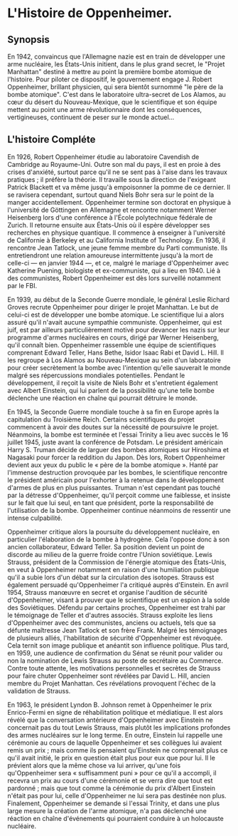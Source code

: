 # L'Histoire de Oppenheimer.

## Synopsis

En 1942, convaincus que l'Allemagne nazie est en train de développer une arme nucléaire, les États-Unis initient, dans le plus grand secret, le "Projet Manhattan" destiné à mettre au point la première bombe atomique de l'histoire. Pour piloter ce dispositif, le gouvernement engage J. Robert Oppenheimer, brillant physicien, qui sera bientôt surnommé "le père de la bombe atomique". C'est dans le laboratoire ultra-secret de Los Alamos, au cœur du désert du Nouveau-Mexique, que le scientifique et son équipe mettent au point une arme révolutionnaire dont les conséquences, vertigineuses, continuent de peser sur le monde actuel…

## L'histoire Compléte

En 1926, Robert Oppenheimer étudie au laboratoire Cavendish de Cambridge au Royaume-Uni. Outre son mal du pays, il est en proie à des crises d'anxiété, surtout parce qu'il ne se sent pas à l'aise dans les travaux pratiques ; il préfère la théorie. Il travaille sous la direction de l'exigeant Patrick Blackett et va même jusqu'à empoisonner la pomme de ce dernier. Il se ravisera cependant, surtout quand Niels Bohr sera sur le point de la manger accidentellement. Oppenheimer termine son doctorat en physique à l'université de Göttingen en Allemagne et rencontre notamment Werner Heisenberg lors d'une conférence à l'École polytechnique fédérale de Zurich. Il retourne ensuite aux États-Unis où il espère développer ses recherches en physique quantique. Il commence à enseigner à l'université de Californie à Berkeley et au California Institute of Technology. En 1936, il rencontre Jean Tatlock, une jeune femme membre du Parti communiste. Ils entretiendront une relation amoureuse intermittente jusqu'à la mort de celle-ci — en janvier 1944 —, et ce, malgré le mariage d'Oppenheimer avec Katherine Puening, biologiste et ex-communiste, qui a lieu en 1940. Lié à des communistes, Robert Oppenheimer est dès lors surveillé notamment par le FBI.

En 1939, au début de la Seconde Guerre mondiale, le général Leslie Richard Groves recrute Oppenheimer pour diriger le projet Manhattan. Le but de celui-ci est de développer une bombe atomique. Le scientifique lui a alors assuré qu'il n'avait aucune sympathie communiste. Oppenheimer, qui est juif, est par ailleurs particulièrement motivé pour devancer les nazis sur leur programme d'armes nucléaires en cours, dirigé par Werner Heisenberg, qu'il connaît bien. Oppenheimer rassemble une équipe de scientifiques comprenant Edward Teller, Hans Bethe, Isidor Isaac Rabi et David L. Hill. Il les regroupe à Los Alamos au Nouveau-Mexique au sein d'un laboratoire pour créer secrètement la bombe avec l'intention qu'elle sauverait le monde malgré ses répercussions mondiales potentielles. Pendant le développement, il reçoit la visite de Niels Bohr et s'entretient également avec Albert Einstein, qui lui parlent de la possibilité qu'une telle bombe déclenche une réaction en chaîne qui pourrait détruire le monde.

En 1945, la Seconde Guerre mondiale touche à sa fin en Europe après la capitulation du Troisième Reich. Certains scientifiques du projet commencent à avoir des doutes sur la nécessité de poursuivre le projet. Néanmoins, la bombe est terminée et l'essai Trinity a lieu avec succès le 16 juillet 1945, juste avant la conférence de Potsdam. Le président américain Harry S. Truman décide de larguer des bombes atomiques sur Hiroshima et Nagasaki pour forcer la reddition du Japon. Dès lors, Robert Oppenheimer devient aux yeux du public le « père de la bombe atomique ». Hanté par l'immense destruction provoquée par les bombes, le scientifique rencontre le président américain pour l'exhorter à la retenue dans le développement d'armes de plus en plus puissantes. Truman n'est cependant pas touché par la détresse d'Oppenheimer, qu'il perçoit comme une faiblesse, et insiste sur le fait que lui seul, en tant que président, porte la responsabilité de l'utilisation de la bombe. Oppenheimer continue néanmoins de ressentir une intense culpabilité.

Oppenheimer critique alors la poursuite du développement nucléaire, en particulier l'élaboration de la bombe à hydrogène. Cela l'oppose donc à son ancien collaborateur, Edward Teller. Sa position devient un point de discorde au milieu de la guerre froide contre l'Union soviétique. Lewis Strauss, président de la Commission de l'énergie atomique des États-Unis, en veut à Oppenheimer notamment en raison d'une humiliation publique qu'il a subie lors d'un débat sur la circulation des isotopes. Strauss est également persuadé qu'Oppenheimer l'a critiqué auprès d'Einstein. En avril 1954, Strauss manœuvre en secret et organise l'audition de sécurité d'Oppenheimer, visant à prouver que le scientifique est un espion à la solde des Soviétiques. Défendu par certains proches, Oppenheimer est trahi par le témoignage de Teller et d'autres associés. Strauss exploite les liens d'Oppenheimer avec des communistes, anciens ou actuels, tels que sa défunte maîtresse Jean Tatlock et son frère Frank. Malgré les témoignages de plusieurs alliés, l'habilitation de sécurité d'Oppenheimer est révoquée. Cela ternit son image publique et anéantit son influence politique. Plus tard, en 1959, une audience de confirmation du Sénat se réunit pour valider ou non la nomination de Lewis Strauss au poste de secrétaire au Commerce. Contre toute attente, les motivations personnelles et secrètes de Strauss pour faire chuter Oppenheimer sont révélées par David L. Hill, ancien membre du Projet Manhattan. Ces révélations provoquent l'échec de la validation de Strauss.

En 1963, le président Lyndon B. Johnson remet à Oppenheimer le prix Enrico-Fermi en signe de réhabilitation politique et médiatique. Il est alors révélé que la conversation antérieure d'Oppenheimer avec Einstein ne concernait pas du tout Lewis Strauss, mais plutôt les implications profondes des armes nucléaires sur le long terme. En outre, Einstein lui rappelle une cérémonie au cours de laquelle Oppenheimer et ses collègues lui avaient remis un prix ; mais comme ils pensaient qu'Einstein ne comprenait plus ce qu'il avait initié, le prix en question était plus pour eux que pour lui. Il le prévient alors que la même chose va lui arriver, qu'une fois qu'Oppenheimer sera « suffisamment puni » pour ce qu'il a accompli, il recevra un prix au cours d'une cérémonie et se verra dire que tout est pardonné ; mais que tout comme la cérémonie du prix d'Albert Einstein n'était pas pour lui, celle d'Oppenheimer ne lui sera pas destinée non plus. Finalement, Oppenheimer se demande si l'essai Trinity, et dans une plus large mesure la création de l'arme atomique, n'a pas déclenché une réaction en chaîne d'événements qui pourraient conduire à un holocauste nucléaire.